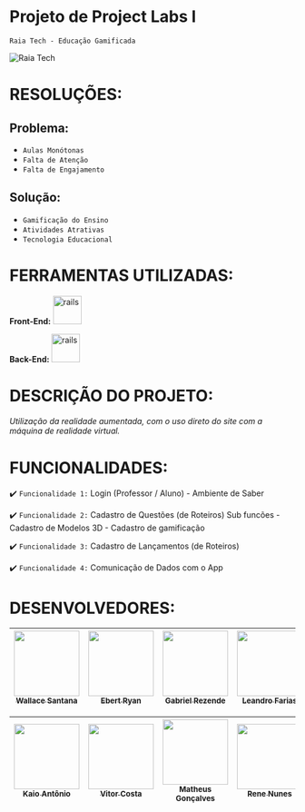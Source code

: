 # Projeto de Project Labs I
`Raia Tech - Educação Gamificada`

<img src="https://raiatech.com.br/wp-content/uploads/2021/12/cropped-logo.png" title= "Raia Tech" />


# RESOLUÇÕES:
## Problema:
- `Aulas Monótonas`
- `Falta de Atenção`
- `Falta de Engajamento`

## Solução:
- `Gamificação do Ensino`
- `Atividades Atrativas`
- `Tecnologia Educacional`


# FERRAMENTAS UTILIZADAS:

**Front-End:** <img src="https://cdn.jsdelivr.net/gh/devicons/devicon/icons/react/react-original.svg" alt="rails" width="50" height= "50" style="max-
width:100%;" title= "React"/>

**Back-End:** <img src="https://cdn.jsdelivr.net/gh/devicons/devicon/icons/java/java-original.svg" alt="rails" width="50" height= "50" style="max-
width:100%;" title= "Java"/>


# DESCRIÇÃO DO PROJETO:

###### Utilização da realidade aumentada, com o uso direto do site com a máquina de realidade virtual. 


# FUNCIONALIDADES:

:heavy_check_mark: `Funcionalidade 1:` Login (Professor / Aluno) - Ambiente de Saber

:heavy_check_mark: `Funcionalidade 2:` Cadastro de Questões (de Roteiros) Sub funcões - Cadastro de Modelos 3D - Cadastro de gamificação

:heavy_check_mark: `Funcionalidade 3:` Cadastro de Lançamentos (de Roteiros)

:heavy_check_mark: `Funcionalidade 4:` Comunicação de Dados com o App


# DESENVOLVEDORES:

| [<img src="https://avatars.githubusercontent.com/u/63179763?v=4" width=115><br><sub>Wallace Santana</sub>](https://github.com/WallaceSantana79) |  [<img src="https://avatars.githubusercontent.com/u/65429994?v=4" width=115><br><sub>Ebert Ryan</sub>](https://github.com/EbertRyan) |  [<img src="https://avatars.githubusercontent.com/u/61208570?v=4" width=115><br><sub>Gabriel Rezende</sub>](https://github.com/SigningClub) | [<img src="https://avatars.githubusercontent.com/u/76781628?v=4" width=115><br><sub>Leandro Farias</sub>](https://github.com/leandrosfarias) |
| :---: | :---: | :---: | :---: |

| [<img src="https://avatars.githubusercontent.com/u/75454785?v=4" width=115><br><sub>Kaio Antônio</sub>](https://github.com/KaioAntonio) |  [<img src="https://avatars.githubusercontent.com/u/60762180?v=4" width=115><br><sub>Vitor Costa</sub>](https://github.com/vitorcosta26) |  [<img src="https://avatars.githubusercontent.com/u/83619746?v=4" width=115><br><sub>Matheus Gonçalves</sub>](https://github.com/Malakaba) | [<img src="https://avatars.githubusercontent.com/u/11787314?v=4" width=115><br><sub>Rene Nunes</sub>](https://github.com/renemichelnunes) |
| :---: | :---: | :---: | :---: |

